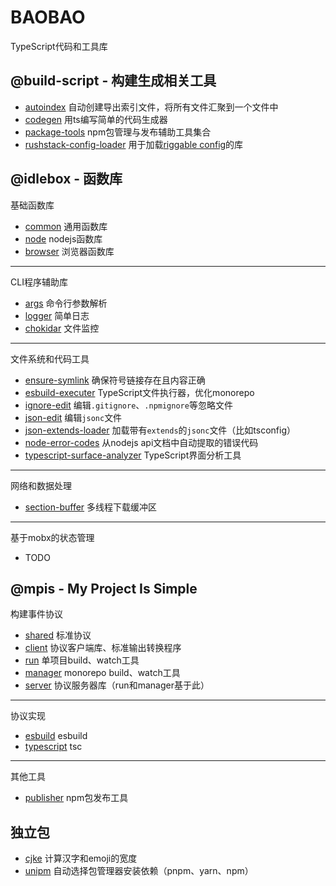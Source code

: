 # BAOBAO

TypeScript代码和工具库

## @build-script - 构建生成相关工具

* [autoindex](./@build-script/autoindex) 自动创建导出索引文件，将所有文件汇聚到一个文件中
* [codegen](@build-script/codegen) 用ts编写简单的代码生成器
* [package-tools](@build-script/package-tools) npm包管理与发布辅助工具集合
* [rushstack-config-loader](@build-script/rushstack-config-loader) 用于加载[riggable config](https://www.npmjs.com/package/@rushstack/rig-package)的库

## @idlebox - 函数库

基础函数库

* [common](@idlebox/common) 通用函数库
* [node](@idlebox/node) nodejs函数库
* [browser](@idlebox/browser) 浏览器函数库

----
CLI程序辅助库

* [args](@idlebox/args) 命令行参数解析
* [logger](@idlebox/logger) 简单日志
* [chokidar](@idlebox/chokidar) 文件监控

----
文件系统和代码工具

* [ensure-symlink](@idlebox/ensure-symlink) 确保符号链接存在且内容正确
* [esbuild-executer](@idlebox/esbuild-executer) TypeScript文件执行器，优化monorepo
* [ignore-edit](@idlebox/ignore-edit) 编辑`.gitignore`、`.npmignore`等忽略文件
* [json-edit](@idlebox/json-edit) 编辑`jsonc`文件
* [json-extends-loader](@idlebox/json-extends-loader) 加载带有`extends`的`jsonc`文件（比如tsconfig）
* [node-error-codes](@idlebox/node-error-codes) 从nodejs api文档中自动提取的错误代码
* [typescript-surface-analyzer](@idlebox/typescript-surface-analyzer) TypeScript界面分析工具

----
网络和数据处理
* [section-buffer](@idlebox/section-buffer) 多线程下载缓冲区


----
基于mobx的状态管理

* TODO

## @mpis - My Project Is Simple

构建事件协议

* [shared](@mpis/shared) 标准协议
* [client](@mpis/client) 协议客户端库、标准输出转换程序
* [run](@mpis/run) 单项目build、watch工具
* [manager](@mpis/manager) monorepo build、watch工具
* [server](@mpis/server) 协议服务器库（run和manager基于此）

----
协议实现

* [esbuild](@mpis/esbuild) esbuild
* [typescript](@mpis/typescript) tsc

----
其他工具

* [publisher](@mpis/publisher) npm包发布工具

## 独立包

* [cjke](standalone/cjke) 计算汉字和emoji的宽度
* [unipm](standalone/unipm) 自动选择包管理器安装依赖（pnpm、yarn、npm）
